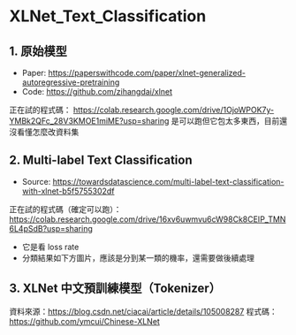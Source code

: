 # XLNet_Text_Classification

## 1. 原始模型
- Paper: https://paperswithcode.com/paper/xlnet-generalized-autoregressive-pretraining
- Code: https://github.com/zihangdai/xlnet

正在試的程式碼：
https://colab.research.google.com/drive/1OjoWPOK7y-YMBk2QFc_28V3KMOE1miME?usp=sharing
是可以跑但它包太多東西，目前還沒看懂怎麼改資料集

## 2. Multi-label Text Classification
- Source: https://towardsdatascience.com/multi-label-text-classification-with-xlnet-b5f5755302df

正在試的程式碼（確定可以跑）：
https://colab.research.google.com/drive/16xv6uwmvu6cW98Ck8CEIP_TMN6L4pSdB?usp=sharing
- 它是看 loss rate
- 分類結果如下方圖片，應該是分到某一類的機率，還需要做後續處理

## 3. XLNet 中文預訓練模型（Tokenizer）
資料來源：https://blog.csdn.net/ciacai/article/details/105008287
程式碼：https://github.com/ymcui/Chinese-XLNet

